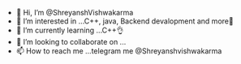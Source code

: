 - 👋 Hi, I’m @ShreyanshVishwakarma
- 👀 I’m interested in ...C++, java, Backend devalopment and more🎯
- 🌱 I’m currently learning ...C++👌
- 💞️ I’m looking to collaborate on ...
- 📫 How to reach me ...telegram me @Shreyanshvishwakarma

<!---
ShreyanshVishwakarma/ShreyanshVishwakarma is a ✨ special ✨ repository because its `README.md` (this file) appears on your GitHub profile.
You can click the Preview link to take a look at your changes.
--->
